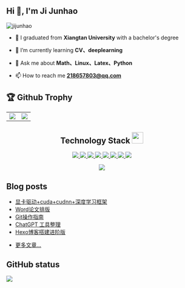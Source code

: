 ## Hi 👋, I'm Ji Junhao

<p align="left"> <img src="https://komarev.com/ghpvc/?username=jijunhao&label=Profile%20views&color=0e75b6&style=flat" alt="jijunhao" /> </p>

- 🤔 I graduated from **Xiangtan University** with a bachelor's degree

- 🌱 I’m currently learning **CV、deeplearning**

- 💬 Ask me about **Math、Linux、Latex、Python**

- 📫 How to reach me **218657803@qq.com**

<!--
**jijunhao/jijunhao** is a ✨ _special_ ✨ repository because its `README.md` (this file) appears on your GitHub profile.

Here are some ideas to get you started:

- 🔭 I’m currently working on ...
- 🌱 I’m currently learning ...
- 👯 I’m looking to collaborate on ...
- 🤔 I’m looking for help with ...
- 💬 Ask me about ...
- 📫 How to reach me: ...
- 😄 Pronouns: ...
- ⚡ Fun fact: ...
-->
## 🏆 Github Trophy

<table>
  <tr>
    <td align="center" style="padding=0;width=50%;">
      <img align="center" style="padding=0;" src="https://github-readme-stats.vercel.app/api/?username=jijunhao&show_icons=true&&hide_title=true&count_private=true" />

  <td align="center" style="padding=0;width=70%;">
      <img align="center" style="padding=0;" src="https://github-readme-stats.quantumlytangled.vercel.app/api/top-langs/?username=jijunhao&exclude_repo=jijunhao.github.io&layout=compact" />
    </td>
  </tr>
</table>

<h2 align="center">Technology Stack <img src="https://media.giphy.com/media/WUlplcMpOCEmTGBtBW/giphy.gif" width="30"></h2>
<p align="center">
  <a href="https://cn.ubuntu.com/">
    <img src="https://img.shields.io/badge/Ubuntu-E95420?style=for-the-badge&logo=ubuntu&logoColor=white"/>
  </a>
  <a href="https://www.anaconda.com/">
    <img src="https://img.shields.io/badge/Anaconda-%2344A833.svg?style=for-the-badge&logo=anaconda&logoColor=white"/>
  </a>
  <a href="https://sourceforge.net/projects/texstudio/">
    <img src="https://img.shields.io/badge/latex-%23008080.svg?style=for-the-badge&logo=latex&logoColor=white"/>
  </a>
  <a href="https://code.visualstudio.com/">
    <img src="https://img.shields.io/badge/c-%2300599C.svg?style=for-the-badge&logo=c&logoColor=white"/>
  </a>
  <a href="https://www.python.org/">
    <img src="https://img.shields.io/badge/python-3670A0?style=for-the-badge&logo=python&logoColor=ffdd54"/>
  </a>
  <a href="https://pytorch.org/">
    <img src="https://img.shields.io/badge/PyTorch-%23EE4C2C.svg?style=for-the-badge&logo=PyTorch&logoColor=white"/>
  </a>
  <a href="https://www.mysql.com/">
    <img src="https://img.shields.io/badge/mysql-%2300f.svg?style=for-the-badge&logo=mysql&logoColor=white"/>
  </a>
  <a href="https://www.kaggle.com/">
    <img src="https://img.shields.io/badge/Kaggle-035a7d?style=for-the-badge&logo=kaggle&logoColor=white"/>
  </a>
</p>

<p align = "center">
  <img src="https://github-readme-streak-stats.herokuapp.com/?user=jijunhao&show_icons=true&locale=en" />
</p>


## Blog posts
<!-- BLOG-POST-LIST:START -->
- [显卡驱动+cuda+cudnn+深度学习框架](http://jijunhao.github.io/2023/03/25/article20230325/)
- [Word论文排版](http://jijunhao.github.io/2023/03/24/article20230324/)
- [Git操作指南](http://jijunhao.github.io/2023/03/23/article20230323/)
- [ChatGPT 工具整理](http://jijunhao.github.io/2023/03/22/article20230322/)
- [Hexo博客搭建进阶版](http://jijunhao.github.io/2023/03/18/article20230318/)
<!-- BLOG-POST-LIST:END -->
- [更多文章...](https://jijunhao.github.io/) 

## GitHub status

![](https://github-readme-activity-graph.cyclic.app/graph?username=jijunhao&theme=github)
